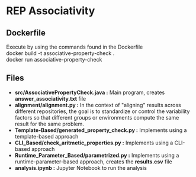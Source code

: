 # REP Associativity

## Dockerfile
Execute by using the commands found in the Dockerfile  
docker build -t associative-property-check .  
docker run associative-property-check

## Files
- **src/AssociativePropertyCheck.java :** Main program, creates **answer_associativity.txt** file
- **alignment/alignment.py :** In the context of "aligning" results across different repositories, the goal is to standardize or control the variability factors so that different groups or environments compute the same result for the same problem. 
- **Template-Based/generated_property_check.py :** Implements using a template-based approach
- **CLI_Based/check_aritmetic_properties.py :** Implements using a CLI-based approach
- **Runtime_Parameter_Based/parametrized.py :** Implements using a runtime-parameter-based approach, creates the **results.csv** file
- **analysis.ipynb :** Jupyter Notebook to run the analysis